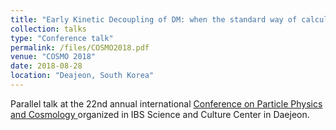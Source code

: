 ```yaml
---
title: "Early Kinetic Decoupling of DM: when the standard way of calculating the thermal relic density fails"
collection: talks
type: "Conference talk"
permalink: /files/COSMO2018.pdf
venue: "COSMO 2018"
date: 2018-08-28
location: "Deajeon, South Korea"
---
```


Parallel talk at the 22nd annual international [Conference on Particle Physics and Cosmology ](https://indico.ibs.re.kr/event/223/) organized in IBS Science and Culture Center in Daejeon.
